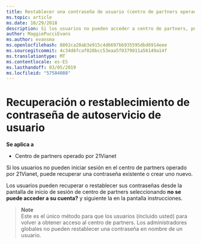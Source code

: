```yaml
---
title: Restablecer una contraseña de usuario (centro de partners operado por 21Vianet)
ms.topic: article
ms.date: 10/29/2018
description: Si los usuarios no pueden acceder a centro de partners, puede recuperar o restablecer sus contraseñas desde la pantalla de inicio de sesión.
author: MaggiePucciEvans
ms.author: evansma
ms.openlocfilehash: 8802ca20ab3e915c4d6697bb935595dbd6914eee
ms.sourcegitcommit: 4c34d6fcaf020bcc53eaa5f0379011a56149a14f
ms.translationtype: MT
ms.contentlocale: es-ES
ms.lasthandoff: 03/05/2019
ms.locfileid: "57584088"
---
```

# <a name="user-self-service-password-recover-or-reset"></a>Recuperación o restablecimiento de contraseña de autoservicio de usuario

**Se aplica a**

-   Centro de partners operado por 21Vianet


Si los usuarios no pueden iniciar sesión en el centro de partners operado por 21Vianet, puede recuperar una contraseña existente o crear uno nuevo. 

Los usuarios pueden recuperar o restablecer sus contraseñas desde la pantalla de inicio de sesión de centro de partners seleccionando **no se puede acceder a su cuenta?** y siguiente la en la pantalla instrucciones. 

>**Note**<br>Este es el único método para que los usuarios (incluido usted) para volver a obtener acceso al centro de partners. Los administradores globales no pueden restablecer una contraseña en nombre de un usuario.



 




